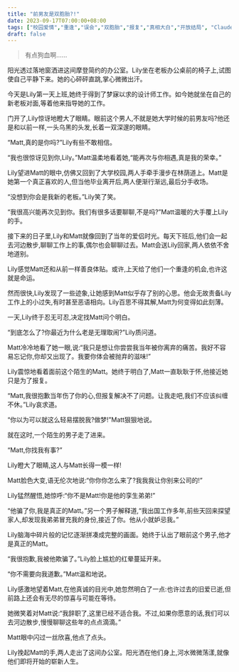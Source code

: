 ```yaml
---
title: "前男友是双胞胎?!"
date: 2023-09-17T07:00:00+08:00
tags: ["校园爱情","重逢","误会","双胞胎","报复","真相大白","开放结局", "Claude"]
draft: false
---
```


> 有点狗血啊……

阳光透过落地窗洒进这间摩登简约的办公室。Lily坐在老板办公桌前的椅子上,试图使自己平静下来。她的心砰砰直跳,掌心微微出汗。

今天是Lily第一天上班,她终于得到了梦寐以求的设计师工作。如今她就坐在自己的新老板对面,等着他来指导她的工作。

门开了,Lily惊讶地瞪大了眼睛。眼前这个男人,不就是她大学时候的前男友吗?他还是和以前一样,一头乌黑的头发,长着一双深邃的眼睛。

“Matt,真的是你吗?”Lily有些不敢相信。

“我也很惊讶见到你,Lily。”Matt温柔地看着她,“能再次与你相遇,真是我的荣幸。”

Lily望进Matt的眼中,仿佛又回到了大学校园,两人手牵手漫步在林荫道上。Matt是她第一个真正喜欢的人,但当他毕业离开后,两人便渐行渐远,最后分手收场。

“没想到你会是我新的老板。”Lily笑了笑。

“我很高兴能再次见到你。我们有很多话要聊聊,不是吗?”Matt温暖的大手覆上Lily的手。

接下来的日子里,Lily和Matt就像回到了当年的爱侣时光。每天下班后,他们会一起去河边散步,聊聊工作上的事,偶尔也会聊聊过去。Matt会送Lily回家,两人依依不舍地道别。

Lily感觉Matt还和从前一样善良体贴。或许,上天给了他们一个重逢的机会,也许这就是命运。

然而很快,Lily发现了一些迹象,让她感到Matt似乎存了别的心思。他会无故责备Lily工作上的小过失,有时甚至恶语相向。Lily百思不得其解,Matt为何变得如此刻薄。

一天,Lily终于忍无可忍,决定找Matt问个明白。

“到底怎么了?你最近为什么老是无理取闹?”Lily质问道。

Matt冷冷地看了她一眼,说:“我只是想让你尝尝我当年被你离弃的痛苦。我好不容易忘记你,你却又出现了。我要你体会被抛弃的滋味!”

Lily震惊地看着面前这个陌生的Matt。她终于明白了,Matt一直耿耿于怀,他接近她只是为了报复。

“Matt,我很抱歉当年伤了你的心,但报复解决不了问题。让我走吧,我们不应该纠缠不休。”Lily哀求道。

“你以为可以就这么轻易摆脱我?做梦!”Matt狠狠地说。

就在这时,一个陌生的男子走了进来。

“Matt,你找我有事?”

Lily瞪大了眼睛,这人与Matt长得一模一样!

Matt脸色大变,语无伦次地说:“你你你怎么来了?我我我让你别来公司的!”

Lily猛然醒悟,她惊呼:“你不是Matt!你是他的孪生弟弟!”

“他骗了你,我是真正的Matt。”另一个男子解释道,“我出国工作多年,前些天回来探望家人,却发现我弟弟冒充我的身份,接近了你。他从小就妒忌我。”

Lily脑海中碎片般的记忆逐渐拼凑成完整的画面。她终于认出了眼前这个男子,他才是真正的Matt。

“我很抱歉,我被他欺骗了。”Lily脸上尴尬的红晕蔓延开来。

“你不需要向我道歉。”Matt温和地说。

Lily感激地望着Matt,在他真诚的目光中,她忽然明白了一点:也许过去的旧爱已逝,但前路上还会有无尽的惊喜与可能在等待。

她微笑着对Matt说:“我辞职了,这里已经不适合我。不过,如果你愿意的话,我们可以去河边散步,慢慢聊聊这些年的点点滴滴。”

Matt眼中闪过一丝欣喜,他点了点头。

Lily挽起Matt的手,两人走出了这间办公室。阳光洒在他们身上,河水微微荡漾,就像他们即将开始的崭新人生。